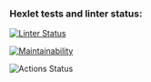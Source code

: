 ### Hexlet tests and linter status:

[![Linter Status](https://github.com/vsorrokin/frontend-project-lvl1/workflows/linter/badge.svg)](https://github.com/vsorrokin/frontend-project-lvl1/actions)

[![Maintainability](https://api.codeclimate.com/v1/badges/a99a88d28ad37a79dbf6/maintainability)](https://codeclimate.com/github/codeclimate/codeclimate/maintainability)

![Actions Status](/workflows/hexlet-check/badge.svg)